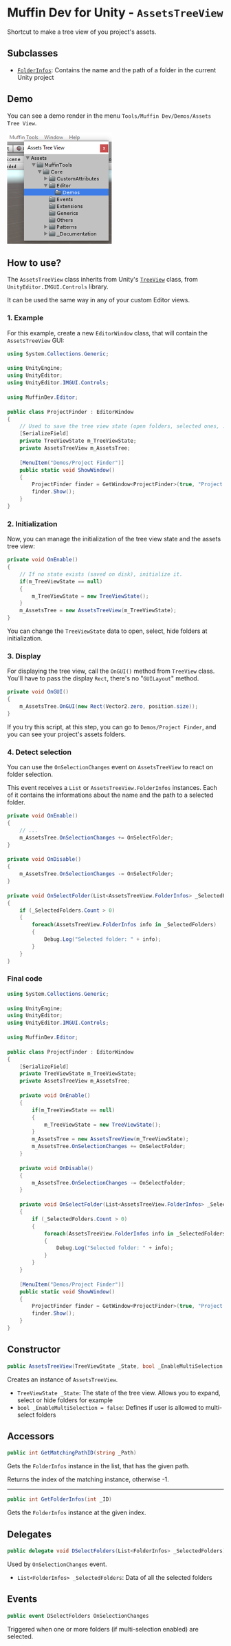 # Muffin Dev for Unity - `AssetsTreeView`

Shortcut to make a tree view of you project's assets.

## Subclasses

* [`FolderInfos`](./folder-infos.md): Contains the name and the path of a folder in the current Unity project

## Demo

You can see a demo render in the menu `Tools/Muffin Dev/Demos/Assets Tree View`.

![Assets Tree View demo](./Images/assets-tree-view-example.png)

## How to use?

The `AssetsTreeView` class inherits from Unity's [`TreeView`](https://docs.unity3d.com/Manual/TreeViewAPI.html) class, from `UnityEditor.IMGUI.Controls` library.

It can be used the same way in any of your custom Editor views.

### 1. Example

For this example, create a new `EditorWindow` class, that will contain the `AssetsTreeView` GUI:

```cs
using System.Collections.Generic;

using UnityEngine;
using UnityEditor;
using UnityEditor.IMGUI.Controls;

using MuffinDev.Editor;

public class ProjectFinder : EditorWindow
{
    // Used to save the tree view state (open folders, selected ones, ...). We need to serialize this filed, so that state is saved even if you close the Editor with this window open.
    [SerializeField]
    private TreeViewState m_TreeViewState;
    private AssetsTreeView m_AssetsTree;

    [MenuItem("Demos/Project Finder")]
    public static void ShowWindow()
    {
        ProjectFinder finder = GetWindow<ProjectFinder>(true, "Project Finder", true) as ProjectFinder;
        finder.Show();
    }
}
```

### 2. Initialization

Now, you can manage the initialization of the tree view state and the assets tree view:

```cs
private void OnEnable()
{
    // If no state exists (saved on disk), initialize it.
    if(m_TreeViewState == null)
    {
        m_TreeViewState = new TreeViewState();
    }
    m_AssetsTree = new AssetsTreeView(m_TreeViewState);
}
```

You can change the `TreeViewState` data to open, select, hide folders at initialization.

### 3. Display

For displaying the tree view, call the `OnGUI()` method from `TreeView` class. You'll have to pass the display `Rect`, there's no "`GUILayout`" method.

```cs
private void OnGUI()
{
    m_AssetsTree.OnGUI(new Rect(Vector2.zero, position.size));
}
```

If you try this script, at this step, you can go to `Demos/Project Finder`, and you can see your project's assets folders.

### 4. Detect selection

You can use the `OnSelectionChanges` event on `AssetsTreeView` to react on folder selection.

This event receives a `List` or `AssetsTreeView.FolderInfos` instances. Each of it contains the informations about the name and the path to a selected folder.

```cs
private void OnEnable()
{
    // ...
    m_AssetsTree.OnSelectionChanges += OnSelectFolder;
}

private void OnDisable()
{
    m_AssetsTree.OnSelectionChanges -= OnSelectFolder;
}

private void OnSelectFolder(List<AssetsTreeView.FolderInfos> _SelectedFolders)
{
    if (_SelectedFolders.Count > 0)
    {
        foreach(AssetsTreeView.FolderInfos info in _SelectedFolders)
        {
            Debug.Log("Selected folder: " + info);
        }
    }
}
```

### Final code

```cs
using System.Collections.Generic;

using UnityEngine;
using UnityEditor;
using UnityEditor.IMGUI.Controls;

using MuffinDev.Editor;

public class ProjectFinder : EditorWindow
{
    [SerializeField]
    private TreeViewState m_TreeViewState;
    private AssetsTreeView m_AssetsTree;

    private void OnEnable()
    {
        if(m_TreeViewState == null)
        {
            m_TreeViewState = new TreeViewState();
        }
        m_AssetsTree = new AssetsTreeView(m_TreeViewState);
        m_AssetsTree.OnSelectionChanges += OnSelectFolder;
    }

    private void OnDisable()
    {
        m_AssetsTree.OnSelectionChanges -= OnSelectFolder;
    }

    private void OnSelectFolder(List<AssetsTreeView.FolderInfos> _SelectedFolders)
    {
        if (_SelectedFolders.Count > 0)
        {
            foreach(AssetsTreeView.FolderInfos info in _SelectedFolders)
            {
                Debug.Log("Selected folder: " + info);
            }
        }
    }

    [MenuItem("Demos/Project Finder")]
    public static void ShowWindow()
    {
        ProjectFinder finder = GetWindow<ProjectFinder>(true, "Project Finder", true) as ProjectFinder;
        finder.Show();
    }
}
```

## Constructor

```cs
public AssetsTreeView(TreeViewState _State, bool _EnableMultiSelection = false)
```

Creates an instance of `AssetsTreeView`.

* `TreeViewState _State`: The state of the tree view. Allows you to expand, select or hide folders for example
* `bool _EnableMultiSelection = false`: Defines if user is allowed to multi-select folders

## Accessors

```cs
public int GetMatchingPathID(string _Path)
```

Gets the `FolderInfos` instance in the list, that has the given path.

Returns the index of the matching instance, otherwise -1.

---

```cs
public int GetFolderInfos(int _ID)
```

Gets the `FolderInfos` instance at the given index.

## Delegates

```cs
public delegate void DSelectFolders(List<FolderInfos> _SelectedFolders)
```

Used by `OnSelectionChanges` event.

* `List<FolderInfos> _SelectedFolders`: Data of all the selected folders

## Events

```cs
public event DSelectFolders OnSelectionChanges
```

Triggered when one or more folders (if multi-selection enabled) are selected.